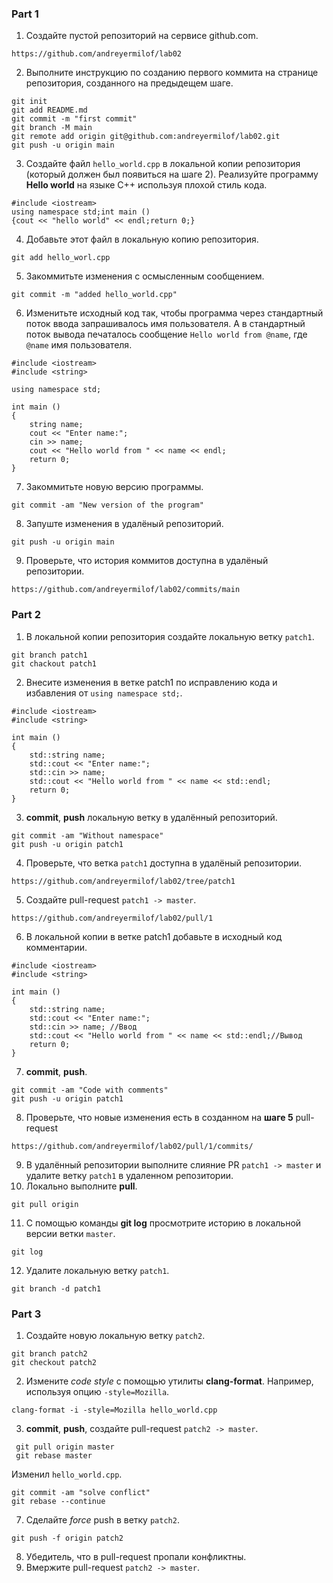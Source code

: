 ### Part 1
1. Создайте пустой репозиторий на сервисе github.com.
```
https://github.com/andreyermilof/lab02
```
2. Выполните инструкцию по созданию первого коммита на странице репозитория, созданного на предыдещем шаге.
```
git init
git add README.md
git commit -m "first commit"
git branch -M main
git remote add origin git@github.com:andreyermilof/lab02.git
git push -u origin main
```
3. Создайте файл `hello_world.cpp` в локальной копии репозитория (который должен был появиться на шаге 2). Реализуйте программу **Hello world** на языке C++ используя плохой стиль кода. 
```
#include <iostream>
using namespace std;int main ()
{cout << "hello world" << endl;return 0;}
```
4. Добавьте этот файл в локальную копию репозитория.
```
git add hello_worl.cpp
```
5. Закоммитьте изменения с осмысленным сообщением.
```
git commit -m "added hello_world.cpp"
```
6. Изменитьте исходный код так, чтобы программа через стандартный поток ввода запрашивалось имя пользователя. А в стандартный поток вывода печаталось сообщение `Hello world from @name`, где `@name` имя пользователя.
```
#include <iostream>
#include <string>

using namespace std;

int main ()
{
    string name;
    cout << "Enter name:";
    cin >> name;
    cout << "Hello world from " << name << endl;
    return 0;
}
```
7. Закоммитьте новую версию программы.
```
git commit -am "New version of the program"
```
8. Запуште изменения в удалёный репозиторий.
```
git push -u origin main
```
9. Проверьте, что история коммитов доступна в удалёный репозитории.
```
https://github.com/andreyermilof/lab02/commits/main
```
### Part 2
1. В локальной копии репозитория создайте локальную ветку `patch1`.
```
git branch patch1
git chackout patch1
```
2. Внесите изменения в ветке patch1 по исправлению кода и избавления от `using namespace std;`.
```
#include <iostream>
#include <string>

int main ()
{
    std::string name;
    std::cout << "Enter name:";
    std::cin >> name;
    std::cout << "Hello world from " << name << std::endl;
    return 0;
}
```
3. **commit**, **push** локальную ветку в удалённый репозиторий.
```
git commit -am "Without namespace"
git push -u origin patch1
```
4. Проверьте, что ветка `patch1` доступна в удалёный репозитории.
```
https://github.com/andreyermilof/lab02/tree/patch1
```
5. Создайте pull-request `patch1 -> master`.
```
https://github.com/andreyermilof/lab02/pull/1
```
6. В локальной копии в ветке patch1 добавьте в исходный код комментарии.
```
#include <iostream>
#include <string>

int main ()
{
    std::string name;
    std::cout << "Enter name:";
    std::cin >> name; //Ввод
    std::cout << "Hello world from " << name << std::endl;//Вывод
    return 0;
}
```
7. **commit**, **push**.
```
git commit -am "Code with comments"
git push -u origin patch1
```
8. Проверьте, что новые изменения есть в созданном на **шаге 5** pull-request
```
https://github.com/andreyermilof/lab02/pull/1/commits/
```
9. В удалённый репозитории выполните слияние PR `patch1 -> master` и удалите ветку `patch1` в удаленном репозитории.
10. Локально выполните **pull**.
```
git pull origin
```
11. С помощью команды **git log** просмотрите историю в локальной версии ветки `master`.
```
git log
```
12. Удалите локальную ветку `patch1`.
```
git branch -d patch1
```
### Part 3
1. Создайте новую локальную ветку `patch2`.
```
git branch patch2
git checkout patch2
```
2. Измените *code style* с помощью утилиты **clang-format**. Например, используя опцию `-style=Mozilla`.
```
clang-format -i -style=Mozilla hello_world.cpp
```
3. **commit**, **push**, создайте pull-request `patch2 -> master`.
```
 git pull origin master
 git rebase master
```
Изменил `hello_world.cpp`.
```
git commit -am "solve conflict"
git rebase --continue
```
7. Сделайте *force* push в ветку `patch2`.
```
git push -f origin patch2
```
8. Убедитель, что в pull-request пропали конфликтны.
9. Вмержите pull-request `patch2 -> master`.